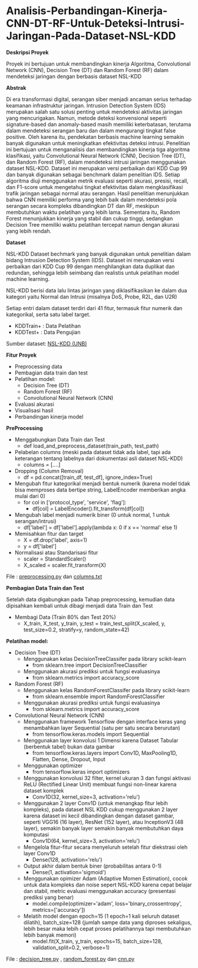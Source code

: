 # Analisis-Perbandingan-Kinerja-CNN-DT-RF-Untuk-Deteksi-Intrusi-Jaringan-Pada-Dataset-NSL-KDD
**Deskripsi Proyek**

Proyek ini bertujuan untuk membandingkan kinerja Algoritma, Convolutional Network (CNN), Decision Tree (DT) dan Random Forest (RF) dalam mendeteksi jaringan dengan berbasis dataset NSL-KDD

**Abstrak**

Di era transformasi digital, serangan siber menjadi ancaman serius terhadap keamanan infrastruktur jaringan. Intrusion Detection System (IDS) merupakan salah satu solusi penting untuk mendeteksi aktivitas jaringan yang mencurigakan. Namun, metode deteksi konvensional seperti signature-based dan anomaly-based masih memiliki keterbatasan, terutama dalam mendeteksi serangan baru dan dalam mengurangi tingkat false positive. Oleh karena itu, pendekatan berbasis machine learning semakin banyak digunakan untuk meningkatkan efektivitas deteksi intrusi.
Penelitian ini bertujuan untuk menganalisis dan membandingkan kinerja tiga algoritma klasifikasi, yaitu Convolutional Neural Network (CNN), Decision Tree (DT), dan Random Forest (RF), dalam mendeteksi intrusi jaringan menggunakan dataset NSL-KDD. Dataset ini merupakan versi perbaikan dari KDD Cup 99 dan banyak digunakan sebagai benchmark dalam penelitian IDS. Setiap algoritma diuji menggunakan metrik evaluasi seperti akurasi, presisi, recall, dan F1-score untuk mengetahui tingkat efektivitas dalam mengklasifikasi trafik jaringan sebagai normal atau serangan.
Hasil penelitian menunjukkan bahwa CNN memiliki performa yang lebih baik dalam mendeteksi pola serangan secara kompleks dibandingkan DT dan RF, meskipun membutuhkan waktu pelatihan yang lebih lama. Sementara itu, Random Forest menunjukkan kinerja yang stabil dan cukup tinggi, sedangkan Decision Tree memiliki waktu pelatihan tercepat namun dengan akurasi yang lebih rendah.

**Dataset**

NSL-KDD  Dataset bechmark yang banyak digunakan untuk penelitian dalam bidang Intrusion Detection System (IDS). Dataset ini merupakan versi perbaikan dari KDD Cup 99 dengan menghilangkan data duplikat dan redundan, sehingga lebih seimbang dan realistis untuk pelatihan model machine learning.

NSL-KDD berisi data lalu lintas jaringan yang diklasifikasikan ke dalam dua kategori yaitu Normal dan Intrusi (misalnya DoS, Probe, R2L, dan U2R)

Setiap entri dalam dataset terdiri dari 41 fitur, termasuk fitur numerik dan kategorikal, serta satu label target.
- KDDTrain+ : Data Pelatihan  
- KDDTest+ : Data Pengujian

Sumber dataset:  [NSL-KDD (UNB)](https://www.unb.ca/cic/datasets/nsl.html)

**Fitur Proyek**

- Preprocessing data
- Pembagian data train dan test
- Pelatihan model:
  - Decision Tree (DT)
  - Random Forest (RF)
  - Convolutional Neural Network (CNN)
- Evaluasi akurasi
- Visualisasi hasil
- Perbandingan kinerja model

**PreProcessing**

- Menggabungkan Data Train dan Test
  - def load_and_preprocess_dataset(train_path, test_path)
- Pelabelan columns (meski pada dataset tidak ada label, tapi ada keterangan tentang labelnya dari dokumentasi asli dataset NSL-KDD)
  - columns = [....]
- Dropping (Column Removal)
  - df = pd.concat([train_df, test_df], ignore_index=True)
- Mengubah fitur kategorikal menjadi bentuk numerik (karena model tidak bisa memproses data bertipe string, LabelEncoder memberikan angka mulai dari 0)
  - for col in ['protocol_type', 'service', 'flag']:
    - df[col] = LabelEncoder().fit_transform(df[col])
- Mengubah label menjadi numerik biner (0 untuk normal, 1 untuk serangan/intrusi)
  - df['label'] = df['label'].apply(lambda x: 0 if x == 'normal' else 1)
- Memisahkan fitur dan target
  - X = df.drop('label', axis=1)
  - y = df['label']
- Normalisasi atau Standarisasi fitur
  - scaler = StandardScaler()
  - X_scaled = scaler.fit_transform(X)

File :  [preprocessing.py](./preprocessing.py) dan [columns.txt](./columns.txt)

**Pembagian Data Train dan Test**

Setelah data digabungkan pada Tahap preprocessing, kemudian data dipisahkan kembali untuk dibagi menjadi data Train dan Test  
- Membagi Data (Train 80% dan Test 20%)
  - X_train, X_test, y_train, y_test = train_test_split(X_scaled, y, test_size=0.2, stratify=y, random_state=42)

**Pelatihan model:**

- Decision Tree (DT)
  - Menggunakan kelas DecisionTreeClassifer pada library scikit-learn
    - from sklearn.tree import DecisionTreeClassifier
  - Menggunakan akurasi prediksi untuk fungsi evaluasinya
    - from sklearn.metrics import accuracy_score
- Random Forest (RF)
  - Menggunakan kelas RandomForestClassifer pada library scikit-learn
    - from sklearn.ensemble import RandomForestClassifier
  - Menggunakan akurasi prediksi untuk fungsi evaluasinya
    - from sklearn.metrics import accuracy_score
- Convolutional Neural Network (CNN)
  - Menggunakan framework Tensorflow dengan interface keras yang menambahkan layer Sequential (satu per satu secara berurutan)
    - from tensorflow.keras.models import Sequential
  - Menggunakan layer konvolusi 1 Dimensi karena Dataset Tabular (berbentuk tabel) bukan data gambar
    - from tensorflow.keras.layers import Conv1D, MaxPooling1D, Flatten, Dense, Dropout, Input
  - Menggunakan optimizer
    - from tensorflow.keras import optimizers
  - Menggunakan konvolusi 32 filter, kernel ukuran 3 dan fungsi aktivasi ReLU (Rectified Linear Unit) membuat fungsi non-linear karena dataset komplek
    - Conv1D(32, kernel_size=3, activation='relu')
  - Menggunakan 2 layer Conv1D (untuk menangkap fitur lebih kompleks), pada dataset NSL KDD cukup menggunakan 2 layer karena dataset ini kecil dibandingkan dengan dataset gambar, seperti VGG16 (16 layer), ResNet (152 layer), atau InceptionV3 (48 layer), semakin banyak layer semakin banyak membutuhkan daya komputasi
    - Conv1D(64, kernel_size=3, activation='relu')
  - Mengelola fitur-fitur secara menyeluruh setelah fitur diekstrasi oleh layer Conv1D
    - Dense(128, activation='relu')
  - Output akhir dalam bentuk biner (probabilitas antara 0-1)
    - Dense(1, activation='sigmoid')
  - Menggunakan opimizer Adam (Adaptive Momen Estimation), cocok untuk data kompleks dan noise sepert NSL-KDD karena cepat belajar dan stabil, metric evaluasi menggunakan accuracy (presentasi prediksi yang benar)
    - model.compile(optimizer='adam', loss='binary_crossentropy', metrics=['accuracy'])
  - Melatih model dengan epoch=15 (1 epoch=1 kali seluruh dataset dilatih), batch_size=128 (jumlah sampe data yang diproses sekaligus, lebih besar maka lebih cepat proses pelatihannya tapi membutuhkan lebih banyak memori)
    - model.fit(X_train, y_train, epochs=15, batch_size=128, validation_split=0.2, verbose=1)

File :  [decision_tree.py](./decision_tree.py) , [random_forest.py](./random_forest.py) dan [cnn.py](./cnn.py)
